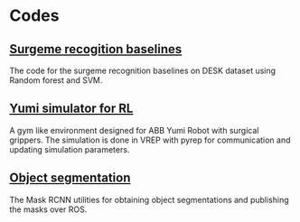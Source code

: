 # Codes

## [Surgeme recogition baselines](https://forwardpurdue.github.io/codes)
The code for the surgeme recognition baselines on DESK dataset using Random forest and SVM.

## [Yumi simulator for RL](https://github.com/MythraV/gym_yumi)
A gym like environment designed for ABB Yumi Robot with surgical grippers.
The simulation is done in VREP with pyrep for communication and updating simulation parameters.

## [Object segmentation](https://github.com/MythraV/mrcnn-utils)
The Mask RCNN utilities for obtaining object segmentations and publishing the masks over ROS.

